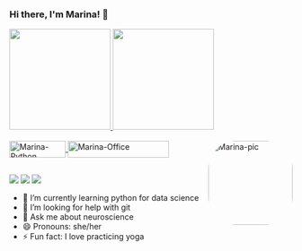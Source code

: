 ### Hi there, I'm Marina! 👋

<div>
<a href="https://github.com/MarinaTaques">
<img height="180em" src="https://github-readme-stats.vercel.app/api/top-langs/?username=MarinaTaques&layout=compact&langs_count=7&theme=dracula"/>
<img height="180em" src="https://github-readme-stats.vercel.app/api?username=MarinaTaques&show_icons=true&theme=dracula&include_all_commits=true&count_private=true"/>
</div>
    
</div>
  
  <div style="display: inline_block"><br>
  <img align="center" alt="Marina-Python" height="30" width="100" src="https://img.shields.io/badge/Python-14354C?style=for-the-badge&logo=python&logoColor=white">
  <img align="center" alt="Marina-Office" height="30" width="180" src="https://img.shields.io/badge/Microsoft_Office-D83B01?style=for-the-badge&logo=microsoft-office&logoColor=white">
 <img align="right" alt="Marina-pic" height="150" style="border-radius:50px;"
      src="https://share-cdn.picrew.me/shareImg/org/202112/338224_5N21mlMJ.png">
                                                                                                                                                    
</div>  
  
  ##
  
  <div> 
  <a href="https://instagram.com/nina_moyses" target="_blank"><img src="https://img.shields.io/badge/-Instagram-%23E4405F?style=for-the-badge&logo=instagram&logoColor=white" target="_blank"></a> 
  <a href = "mailto:marinataques27@gmail.com"><img src="https://img.shields.io/badge/-Gmail-%23333?style=for-the-badge&logo=gmail&logoColor=white" target="_blank"></a>
  <a href="https://www.linkedin.com/in/marina-t-moyses-97865a212/" target="_blank"><img src="https://img.shields.io/badge/-LinkedIn-%230077B5?style=for-the-badge&logo=linkedin&logoColor=white" target="_blank"></a> 

</div>  
  
- 🌱 I’m currently learning python for data science
- 🤔 I’m looking for help with git
- 💬 Ask me about neuroscience
- 😄 Pronouns: she/her
- ⚡ Fun fact: I love practicing yoga

 
